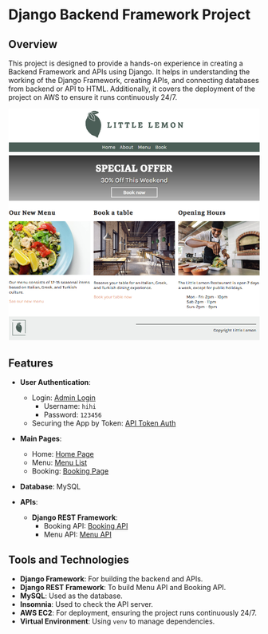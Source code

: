 # Django Backend Framework Project

## Overview
This project is designed to provide a hands-on experience in creating a Backend Framework and APIs using Django. It helps in understanding the working of the Django Framework, creating APIs, and connecting databases from backend or API to HTML. Additionally, it covers the deployment of the project on AWS to ensure it runs continuously 24/7.

![Project Screenshot](https://github.com/miro789/LittleLemon/blob/main/littlelemon/restaurant/static/restaurant/img/poster.png)

## Features
- **User Authentication**:
  - Login: [Admin Login](http://3.106.122.33:8888/admin/login/?next=/admin/)
    - Username: `hihi`
    - Password: `123456`
  - Securing the App by Token: [API Token Auth](http://3.106.122.33:8888/api/menu/api-token-auth/)

- **Main Pages**:
  - Home: [Home Page](http://3.106.122.33:8888/restaurant/)
  - Menu: [Menu List](http://3.106.122.33:8888/restaurant/menu/)
  - Booking: [Booking Page](http://3.106.122.33:8888/restaurant/booking/)

- **Database**: MySQL

- **APIs**:
  - **Django REST Framework**:
    - Booking API: [Booking API](http://3.106.122.33:8888/api/v1/booking/tables/)
    - Menu API: [Menu API](http://3.106.122.33:8888/api/v1/menu/)

## Tools and Technologies
- **Django Framework**: For building the backend and APIs.
- **Django REST Framework**: To build Menu API and Booking API.
- **MySQL**: Used as the database.
- **Insomnia**: Used to check the API server.
- **AWS EC2**: For deployment, ensuring the project runs continuously 24/7.
- **Virtual Environment**: Using `venv` to manage dependencies.



